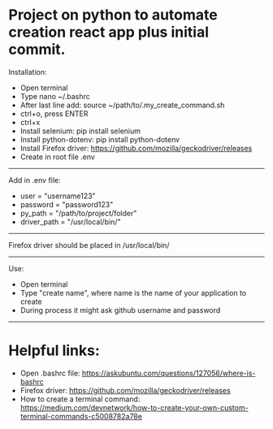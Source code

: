 # Project on python to automate creation react app plus initial commit.

Installation:

- Open terminal
- Type nano ~/.bashrc
- After last line add: source ~/path/to/.my_create_command.sh
- ctrl+o, press ENTER
- ctrl+x
- Install selenium: pip install selenium
- Install python-dotenv: pip install python-dotenv
- Install Firefox driver: https://github.com/mozilla/geckodriver/releases
- Create in root file .env

---

Add in .env file:

- user = "username123"
- password = "password123"
- py_path = "/path/to/project/folder"
- driver_path = "/usr/local/bin/"

---

Firefox driver should be placed in /usr/local/bin/

---

Use:

- Open terminal
- Type "create name", where name is the name of your application to create
- During process it might ask github username and password

---

# Helpful links:

- Open .bashrc file: https://askubuntu.com/questions/127056/where-is-bashrc
- Firefox driver: https://github.com/mozilla/geckodriver/releases
- How to create a terminal command: https://medium.com/devnetwork/how-to-create-your-own-custom-terminal-commands-c5008782a78e
